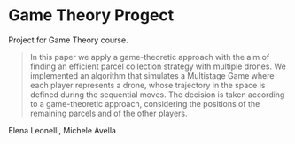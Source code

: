 # Game Theory Progect
Project for Game Theory course. 

> In this paper we apply a game-theoretic approach with the aim of finding an efficient parcel collection strategy with multiple drones. We implemented an algorithm that simulates a Multistage Game where each player represents a drone, whose trajectory in the space is defined during the sequential moves. The decision is taken according to a game-theoretic approach, considering the positions of the remaining parcels and of the other players.

Elena Leonelli, Michele Avella
